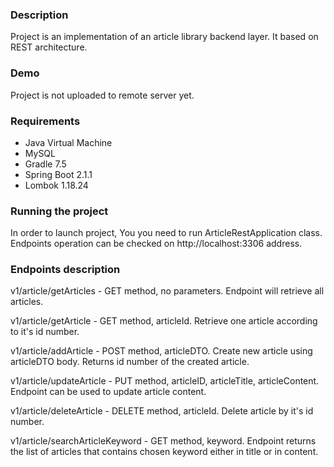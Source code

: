 ### Description

Project is an implementation of an article library backend layer. It based on REST architecture.

### Demo

Project is not uploaded to remote server yet.

### Requirements

* Java Virtual Machine
* MySQL
* Gradle 7.5
* Spring Boot 2.1.1
* Lombok 1.18.24

### Running the project

In order to launch project, You you need to run ArticleRestApplication class. 
Endpoints operation can be checked on http://localhost:3306 address.

### Endpoints description

v1/article/getArticles - GET method, no parameters. Endpoint will retrieve all articles.

v1/article/getArticle - GET method, articleId. Retrieve one article according to it's id number.

v1/article/addArticle - POST method, articleDTO. Create new article using articleDTO body. Returns id number of the created article.

v1/article/updateArticle - PUT method, articleID, articleTitle, articleContent. Endpoint can be used to update article content.

v1/article/deleteArticle - DELETE method, articleId. Delete article by it's id number.

v1/article/searchArticleKeyword - GET method, keyword. Endpoint returns the list of articles that contains chosen keyword either in title or in content.
